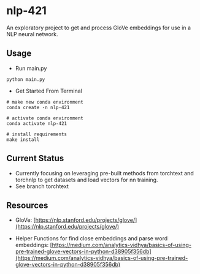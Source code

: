 # nlp-421

An exploratory project to get and process GloVe embeddings for use in a NLP neural network. 

## Usage

* Run main.py

```terminal
python main.py
```

* Get Started From Terminal
```terminal
# make new conda environment
conda create -n nlp-421

# activate conda environment
conda activate nlp-421

# install requirements
make install
```

## Current Status

* Currently focusing on leveraging pre-built methods from torchtext and torchnlp to get datasets and load vectors for nn training. 
* See branch torchtext

## Resources

* GloVe: [https://nlp.stanford.edu/projects/glove/](https://nlp.stanford.edu/projects/glove/)

* Helper Functions for find close embeddings and parse word embeddings: [https://medium.com/analytics-vidhya/basics-of-using-pre-trained-glove-vectors-in-python-d38905f356db](https://medium.com/analytics-vidhya/basics-of-using-pre-trained-glove-vectors-in-python-d38905f356db)
